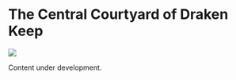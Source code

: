 # The Central Courtyard of Draken Keep

![](https://github.com/DCWiki/DragonCourtWiki/blob/main/media/locations/The_Central_Courtyard_of_Draken_Keep.png)

Content under development.
